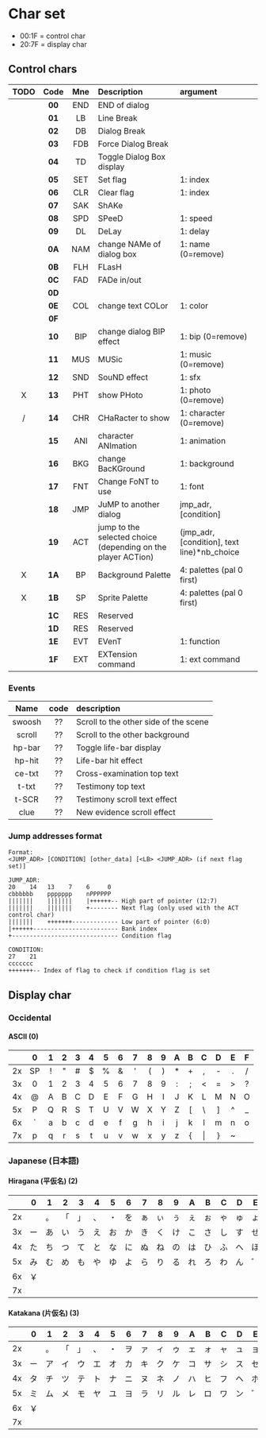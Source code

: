 # Char set

- 00:1F = control char
- 20:7F = display char

## Control chars

| TODO |  Code  | Mne | Description                                                  | argument                                      |
|:----:|:------:|:---:|:-------------------------------------------------------------|:----------------------------------------------|
|      | **00** | END | END of dialog                                                |                                               |
|      | **01** | LB  | Line Break                                                   |                                               |
|      | **02** | DB  | Dialog Break                                                 |                                               |
|      | **03** | FDB | Force Dialog Break                                           |                                               |
|      | **04** | TD  | Toggle Dialog Box display                                    |                                               |
|      | **05** | SET | Set flag                                                     | 1: index                                      |
|      | **06** | CLR | Clear flag                                                   | 1: index                                      |
|      | **07** | SAK | ShAKe                                                        |                                               |
|      | **08** | SPD | SPeeD                                                        | 1: speed                                      |
|      | **09** | DL  | DeLay                                                        | 1: delay                                      |
|      | **0A** | NAM | change NAMe of dialog box                                    | 1: name (0=remove)                            |
|      | **0B** | FLH | FLasH                                                        |                                               |
|      | **0C** | FAD | FADe in/out                                                  |                                               |
|      | **0D** |     |                                                              |                                               |
|      | **0E** | COL | change text COLor                                            | 1: color                                      |
|      | **0F** |     |                                                              |                                               |
|      | **10** | BIP | change dialog BIP effect                                     | 1: bip (0=remove)                             |
|      | **11** | MUS | MUSic                                                        | 1: music (0=remove)                           |
|      | **12** | SND | SouND effect                                                 | 1: sfx                                        |
|  X   | **13** | PHT | show PHoto                                                   | 1: photo (0=remove)                           |
|  /   | **14** | CHR | CHaRacter to show                                            | 1: character (0=remove)                       |
|      | **15** | ANI | character ANImation                                          | 1: animation                                  |
|      | **16** | BKG | change BacKGround                                            | 1: background                                 |
|      | **17** | FNT | Change FoNT to use                                           | 1: font                                       |
|      | **18** | JMP | JuMP to another dialog                                       | jmp_adr, \[condition\]                        |
|      | **19** | ACT | jump to the selected choice (depending on the player ACTion) | (jmp_adr, \[condition\], text line)*nb_choice |
|  X   | **1A** | BP  | Background Palette                                           | 4: palettes (pal 0 first)                     |
|  X   | **1B** | SP  | Sprite Palette                                               | 4: palettes (pal 0 first)                     |
|      | **1C** | RES | Reserved                                                     |                                               |
|      | **1D** | RES | Reserved                                                     |                                               |
|      | **1E** | EVT | EVenT                                                        | 1: function                                   |
|      | **1F** | EXT | EXTension command                                            | 1: ext command                                |

### Events

|  Name  | code | description                           |
|:------:|:----:|:--------------------------------------|
| swoosh |  ??  | Scroll to the other side of the scene |
| scroll |  ??  | Scroll to the other background        |
| hp-bar |  ??  | Toggle life-bar display               |
| hp-hit |  ??  | Life-bar hit effect                   |
| ce-txt |  ??  | Cross-examination top text            |
| t-txt  |  ??  | Testimony top text                    |
| t-SCR  |  ??  | Testimony scroll text effect          |
| clue   |  ??  | New evidence scroll effect            |

### Jump addresses format

```
Format:
<JUMP_ADR> [CONDITION] [other_data] [<LB> <JUMP_ADR> (if next flag set)]

JUMP_ADR:
20    14   13    7    6     0
cbbbbbb    ppppppp    nPPPPPP
|||||||    |||||||    |++++++-- High part of pointer (12:7)
|||||||    |||||||    +-------- Next flag (only used with the ACT control char)
|||||||    +++++++------------- Low part of pointer (6:0)
|++++++------------------------ Bank index
+------------------------------ Condition flag

CONDITION:
27    21
ccccccc
+++++++-- Index of flag to check if condition flag is set
```

## Display char

### Occidental

#### ASCII (0)

|    | 0  | 1 | 2 | 3 | 4 | 5 | 6 | 7 | 8 | 9 | A | B | C  | D | E | F |
|:---|:--:|:-:|:-:|:-:|:-:|:-:|:-:|:-:|:-:|:-:|:-:|:-:|:--:|:-:|:-:|:-:|
| 2x | SP | ! | " | # | $ | % | & | ' | ( | ) | * | + | ,  | - | . | / |
| 3x | 0  | 1 | 2 | 3 | 4 | 5 | 6 | 7 | 8 | 9 | : | ; | <  | = | > | ? |
| 4x | @  | A | B | C | D | E | F | G | H | I | J | K | L  | M | N | O |
| 5x | P  | Q | R | S | T | U | V | W | X | Y | Z | [ | \  | ] | ^ | _ |
| 6x | `  | a | b | c | d | e | f | g | h | i | j | k | l  | m | n | o |
| 7x | p  | q | r | s | t | u | v | w | x | y | z | { | \| | } | ~ |   |

### Japanese (日本語)

#### Hiragana (平仮名) (2)

|    | 0 | 1 | 2 | 3 | 4 | 5 | 6 | 7 | 8 | 9 | A | B | C | D | E | F |
|:---|:-:|:-:|:-:|:-:|:-:|:-:|:-:|:-:|:-:|:-:|:-:|:-:|:-:|:-:|:-:|:-:|
| 2x |   | 。 | 「 | 」 | 、 | ・ | を | ぁ | ぃ | ぅ | ぇ | ぉ | ゃ | ゅ | ょ | っ |
| 3x | ー | あ | い | う | え | お | か | き | く | け | こ | さ | し | す | せ | そ |
| 4x | た | ち | つ | て | と | な | に | ぬ | ね | の | は | ひ | ふ | へ | ほ | ま |
| 5x | み | む | め | も | や | ゆ | よ | ら | り | る | れ | ろ | わ | ん | ゛ | ゜ |
| 6x | ￥ |   |   |   |   |   |   |   |   |   |   |   |   |   |   |   |
| 7x |   |   |   |   |   |   |   |   |   |   |   |   |   |   |   |   |

#### Katakana (片仮名) (3)

|    | 0 | 1 | 2 | 3 | 4 | 5 | 6 | 7 | 8 | 9 | A | B | C | D | E | F |
|:---|:-:|:-:|:-:|:-:|:-:|:-:|:-:|:-:|:-:|:-:|:-:|:-:|:-:|:-:|:-:|:-:|
| 2x |   | 。 | 「 | 」 | 、 | ・ | ヲ | ァ | ィ | ゥ | ェ | ォ | ャ | ュ | ョ | ッ |
| 3x | ー | ア | イ | ウ | エ | オ | カ | キ | ク | ケ | コ | サ | シ | ス | セ | ソ |
| 4x | タ | チ | ツ | テ | ト | ナ | ニ | ヌ | ネ | ノ | ハ | ヒ | フ | ヘ | ホ | マ |
| 5x | ミ | ム | メ | モ | ヤ | ユ | ヨ | ラ | リ | ル | レ | ロ | ワ | ン | ゛ | ゜ |
| 6x | ￥ |   |   |   |   |   |   |   |   |   |   |   |   |   |   |   |
| 7x |   |   |   |   |   |   |   |   |   |   |   |   |   |   |   |   |

